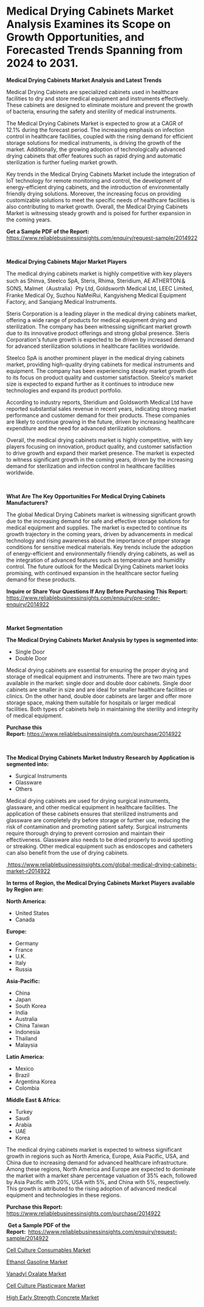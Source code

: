 <p><h1>Medical Drying Cabinets Market Analysis Examines its Scope on Growth Opportunities, and Forecasted Trends Spanning from 2024 to 2031.</h1></p><p><strong>Medical Drying Cabinets Market Analysis and Latest Trends</strong></p>
<p><p>Medical Drying Cabinets are specialized cabinets used in healthcare facilities to dry and store medical equipment and instruments effectively. These cabinets are designed to eliminate moisture and prevent the growth of bacteria, ensuring the safety and sterility of medical instruments.</p><p>The Medical Drying Cabinets Market is expected to grow at a CAGR of 12.1% during the forecast period. The increasing emphasis on infection control in healthcare facilities, coupled with the rising demand for efficient storage solutions for medical instruments, is driving the growth of the market. Additionally, the growing adoption of technologically advanced drying cabinets that offer features such as rapid drying and automatic sterilization is further fueling market growth.</p><p>Key trends in the Medical Drying Cabinets Market include the integration of IoT technology for remote monitoring and control, the development of energy-efficient drying cabinets, and the introduction of environmentally friendly drying solutions. Moreover, the increasing focus on providing customizable solutions to meet the specific needs of healthcare facilities is also contributing to market growth. Overall, the Medical Drying Cabinets Market is witnessing steady growth and is poised for further expansion in the coming years.</p></p>
<p><strong>Get a Sample PDF of the Report:&nbsp;</strong> <a href="https://www.reliablebusinessinsights.com/enquiry/request-sample/2014922">https://www.reliablebusinessinsights.com/enquiry/request-sample/2014922</a></p>
<p>&nbsp;</p>
<p><strong>Medical Drying Cabinets Major Market Players</strong></p>
<p><p>The medical drying cabinets market is highly competitive with key players such as Shinva, Steelco SpA, Steris, Rhima, Steridium, AE ATHERTON＆SONS, Malmet（Australia）Pty Ltd, Goldsworth Medical Ltd, LEEC Limited, Franke Medical Oy, Suzhou NaMeiRui, Kangyisheng Medical Equipment Factory, and Sanqiang Medical Instruments.</p><p>Steris Corporation is a leading player in the medical drying cabinets market, offering a wide range of products for medical equipment drying and sterilization. The company has been witnessing significant market growth due to its innovative product offerings and strong global presence. Steris Corporation's future growth is expected to be driven by increased demand for advanced sterilization solutions in healthcare facilities worldwide.</p><p>Steelco SpA is another prominent player in the medical drying cabinets market, providing high-quality drying cabinets for medical instruments and equipment. The company has been experiencing steady market growth due to its focus on product quality and customer satisfaction. Steelco's market size is expected to expand further as it continues to introduce new technologies and expand its product portfolio.</p><p>According to industry reports, Steridium and Goldsworth Medical Ltd have reported substantial sales revenue in recent years, indicating strong market performance and customer demand for their products. These companies are likely to continue growing in the future, driven by increasing healthcare expenditure and the need for advanced sterilization solutions.</p><p>Overall, the medical drying cabinets market is highly competitive, with key players focusing on innovation, product quality, and customer satisfaction to drive growth and expand their market presence. The market is expected to witness significant growth in the coming years, driven by the increasing demand for sterilization and infection control in healthcare facilities worldwide.</p></p>
<p>&nbsp;</p>
<p><strong>What Are The Key Opportunities For Medical Drying Cabinets Manufacturers?</strong></p>
<p><p>The global Medical Drying Cabinets market is witnessing significant growth due to the increasing demand for safe and effective storage solutions for medical equipment and supplies. The market is expected to continue its growth trajectory in the coming years, driven by advancements in medical technology and rising awareness about the importance of proper storage conditions for sensitive medical materials. Key trends include the adoption of energy-efficient and environmentally friendly drying cabinets, as well as the integration of advanced features such as temperature and humidity control. The future outlook for the Medical Drying Cabinets market looks promising, with continued expansion in the healthcare sector fueling demand for these products.</p></p>
<p><strong>Inquire or Share Your Questions If Any Before Purchasing This Report:</strong> <a href="https://www.reliablebusinessinsights.com/enquiry/pre-order-enquiry/2014922">https://www.reliablebusinessinsights.com/enquiry/pre-order-enquiry/2014922</a></p>
<p>&nbsp;</p>
<p><strong>Market Segmentation</strong></p>
<p><strong>The Medical Drying Cabinets Market Analysis by types is segmented into:</strong></p>
<p><ul><li>Single Door</li><li>Double Door</li></ul></p>
<p><p>Medical drying cabinets are essential for ensuring the proper drying and storage of medical equipment and instruments. There are two main types available in the market: single door and double door cabinets. Single door cabinets are smaller in size and are ideal for smaller healthcare facilities or clinics. On the other hand, double door cabinets are larger and offer more storage space, making them suitable for hospitals or larger medical facilities. Both types of cabinets help in maintaining the sterility and integrity of medical equipment.</p></p>
<p><strong>Purchase this Report:&nbsp;</strong><a href="https://www.reliablebusinessinsights.com/purchase/2014922">https://www.reliablebusinessinsights.com/purchase/2014922</a></p>
<p>&nbsp;</p>
<p><strong>The Medical Drying Cabinets Market Industry Research by Application is segmented into:</strong></p>
<p><ul><li>Surgical Instruments</li><li>Glassware</li><li>Others</li></ul></p>
<p><p>Medical drying cabinets are used for drying surgical instruments, glassware, and other medical equipment in healthcare facilities. The application of these cabinets ensures that sterilized instruments and glassware are completely dry before storage or further use, reducing the risk of contamination and promoting patient safety. Surgical instruments require thorough drying to prevent corrosion and maintain their effectiveness. Glassware also needs to be dried properly to avoid spotting or streaking. Other medical equipment such as endoscopes and catheters can also benefit from the use of drying cabinets.</p></p>
<p><a href="https://www.reliablebusinessinsights.com/global-medical-drying-cabinets-market-r2014922">&nbsp;https://www.reliablebusinessinsights.com/global-medical-drying-cabinets-market-r2014922</a></p>
<p><strong>In terms of Region, the Medical Drying Cabinets Market Players available by Region are:</strong></p>
<p>
    <p> <strong> North America: </strong>
        <ul>
            <li>United States</li>
            <li>Canada</li>
        </ul>
        </p> 
    <p> <strong> Europe: </strong>
        <ul>
            <li>Germany</li>
            <li>France</li>
            <li>U.K.</li>
            <li>Italy</li>
            <li>Russia</li>
        </ul>
        </p> 
    <p> <strong> Asia-Pacific: </strong>
        <ul>
            <li>China</li>
            <li>Japan</li>
            <li>South Korea</li>
            <li>India</li>
            <li>Australia</li>
            <li>China Taiwan</li>
            <li>Indonesia</li>
            <li>Thailand</li>
            <li>Malaysia</li>
        </ul>
        </p> 
    <p> <strong> Latin America: </strong>
        <ul>
            <li>Mexico</li>
            <li>Brazil</li>
            <li>Argentina Korea</li>
            <li>Colombia</li>
        </ul>
        </p> 
    <p> <strong> Middle East & Africa: </strong>
        <ul>
            <li>Turkey</li>
            <li>Saudi</li>
            <li>Arabia</li>
            <li>UAE</li>
            <li>Korea</li>
        </ul>
    </p>
    </p>
<p><p>The medical drying cabinets market is expected to witness significant growth in regions such as North America, Europe, Asia Pacific, USA, and China due to increasing demand for advanced healthcare infrastructure. Among these regions, North America and Europe are expected to dominate the market with a market share percentage valuation of 35% each, followed by Asia Pacific with 20%, USA with 5%, and China with 5%, respectively. This growth is attributed to the rising adoption of advanced medical equipment and technologies in these regions.</p></p>
<p><strong>Purchase this Report: </strong><a href="https://www.reliablebusinessinsights.com/purchase/2014922">https://www.reliablebusinessinsights.com/purchase/2014922</a></p>
<p>&nbsp;<strong>Get a Sample PDF of the Report:&nbsp;&nbsp;</strong><a href="https://www.reliablebusinessinsights.com/enquiry/request-sample/2014922">https://www.reliablebusinessinsights.com/enquiry/request-sample/2014922</a></p>
<p><strong></strong></p>
<p><p><a href="https://github.com/drzsklfn31/Market-Research-Report-List-1/blob/main/cell-culture-consumables-market.md">Cell Culture Consumables Market</a></p><p><a href="https://www.linkedin.com/pulse/ethanol-gasoline-market-research-report-forecast-growth-f674e?trackingId=bJMmJFETTIyB9rYxVjJr5w%3D%3D">Ethanol Gasoline Market</a></p><p><a href="https://www.linkedin.com/pulse/vanadyl-oxalate-market-global-share-ranking-overall-sales-j6dwe?trackingId=xsG6GwTvTQOuVklYGumiFQ%3D%3D">Vanadyl Oxalate Market</a></p><p><a href="https://github.com/bmorecock/Market-Research-Report-List-4/blob/main/cell-culture-plasticware-market.md">Cell Culture Plasticware Market</a></p><p><a href="https://www.linkedin.com/pulse/high-early-strength-concrete-market-size-growing-cagr-45-dssze?trackingId=L83NHN20STy3wTNhUcpfjg%3D%3D">High Early Strength Concrete Market</a></p></p>